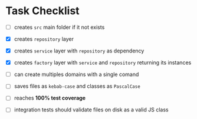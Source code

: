# Task Checklist

- [ ] creates `src` main folder if it not exists

- [x] creates `repository` layer

- [x] creates `service` layer with `repository` as dependency

- [x] creates `factory` layer with `service` and `repository` returning its instances

- [ ] can create multiples domains with a single comand

- [ ] saves files as `kebab-case` and classes as `PascalCase`

- [ ] reaches **100% test coverage**

- [ ] integration tests should validate files on disk as a valid JS class
